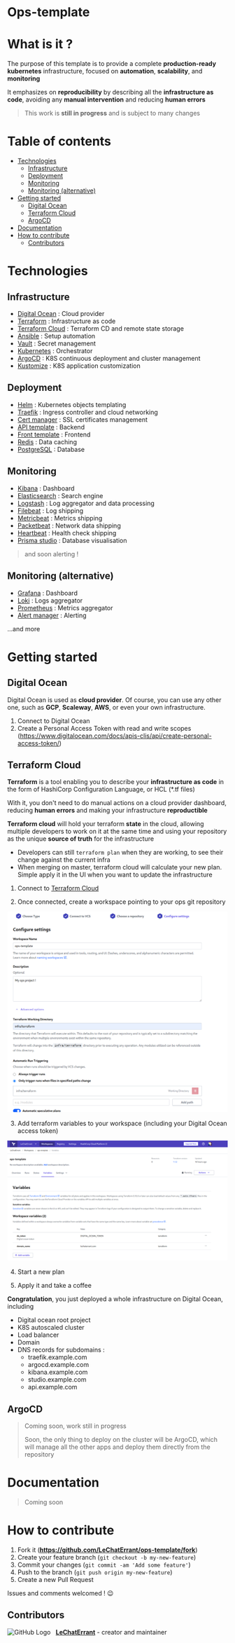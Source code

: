 # Ops-template

# What is it ?

The purpose of this template is to provide a complete **production-ready** **kubernetes** infrastructure, focused on **automation**, **scalability**, and **monitoring**

It emphasizes on **reproducibility** by describing all the **infrastructure as code**, avoiding any **manual intervention** and reducing **human errors**

> This work is **still in progress** and is subject to many changes

<!-- START doctoc generated TOC please keep comment here to allow auto update -->
<!-- DON'T EDIT THIS SECTION, INSTEAD RE-RUN doctoc TO UPDATE -->
# Table of contents

- [Technologies](#technologies)
  - [Infrastructure](#infrastructure)
  - [Deployment](#deployment)
  - [Monitoring](#monitoring)
  - [Monitoring (alternative)](#monitoring-alternative)
- [Getting started](#getting-started)
  - [Digital Ocean](#digital-ocean)
  - [Terraform Cloud](#terraform-cloud)
  - [ArgoCD](#argocd)
- [Documentation](#documentation)
- [How to contribute](#how-to-contribute)
  - [Contributors](#contributors)

<!-- END doctoc generated TOC please keep comment here to allow auto update -->

# Technologies

## Infrastructure

- [Digital Ocean](https://www.digitalocean.com/) : Cloud provider
- [Terraform](https://www.terraform.io/) : Infrastructure as code
- [Terraform Cloud](https://www.terraform.io/cloud) : Terraform CD and remote state storage
- [Ansible](https://www.ansible.com/) : Setup automation
- [Vault](https://www.vaultproject.io/) : Secret management
- [Kubernetes](https://kubernetes.io/) : Orchestrator
- [ArgoCD](https://argoproj.github.io/cd/) : K8S continuous deployment and cluster management
- [Kustomize](https://kustomize.io/) : K8S application customization

## Deployment

- [Helm](https://helm.sh/) : Kubernetes objects templating
- [Traefik](https://traefik.io/) : Ingress controller and cloud networking
- [Cert manager](https://cert-manager.io/) : SSL certificates management
- [API template](https://github.com/LeChatErrant/API-template) : Backend
- [Front template](https://github.com/LeChatErrant/front-template) : Frontend
- [Redis](https://redis.io/) : Data caching
- [PostgreSQL](https://www.postgresql.org/) : Database

## Monitoring

- [Kibana](https://www.elastic.co/fr/kibana/) : Dashboard
- [Elasticsearch](https://www.elastic.co/fr/) : Search engine
- [Logstash](https://www.elastic.co/fr/logstash/) : Log aggregator and data processing
- [Filebeat](https://www.elastic.co/fr/beats/filebeat) : Log shipping
- [Metricbeat](https://www.elastic.co/fr/beats/metricbeat) : Metrics shipping
- [Packetbeat](https://www.elastic.co/fr/beats/packetbeat) : Network data shipping
- [Heartbeat](https://www.elastic.co/fr/beats/heartbeat) : Health check shipping
- [Prisma studio](https://www.prisma.io/studio) : Database visualisation
> and soon alerting !

## Monitoring (alternative)

- [Grafana](https://grafana.com/) : Dashboard
- [Loki](https://grafana.com/oss/loki/) : Logs aggregator
- [Prometheus](https://prometheus.io/) : Metrics aggregator
- [Alert manager](https://prometheus.io/docs/alerting/latest/alertmanager/) : Alerting

...and more

# Getting started

## Digital Ocean

Digital Ocean is used as **cloud provider**. Of course, you can use any other one, such as **GCP**, **Scaleway**, **AWS**, or even your own infrastructure.

1. Connect to Digital Ocean
2. Create a Personal Access Token with read and write scopes (https://www.digitalocean.com/docs/apis-clis/api/create-personal-access-token/)

## Terraform Cloud

**Terraform** is a tool enabling you to describe your **infrastructure as code** in the form of HashiCorp Configuration Language, or HCL (*.tf files)

With it, you don't need to do manual actions on a cloud provider dashboard, reducing **human errors** and making your infrastructure **reproductible**

**Terraform cloud** will hold your terraform **state** in the cloud, allowing multiple developers to work on it at the same time and using your repository as the unique **source of truth** for the infrastructure
- Developers can still `terraform plan` when they are working, to see their change against the current infra
- When merging on master, terraform cloud will calculate your new plan. Simple apply it in the UI when you want to update the infrastructure

1. Connect to [Terraform Cloud](https://www.terraform.io/cloud)

2. Once connected, create a workspace pointing to your ops git repository

![Terraform workspace](.github/assets/terraform-workspace.png)

3. Add terraform variables to your workspace (including your Digital Ocean access token)

![Terraform variables](.github/assets/terraform-variables.png)

4. Start a new plan

5. Apply it and take a coffee

**Congratulation**, you just deployed a whole infrastructure on Digital Ocean, including
 - Digital ocean root project
 - K8S autoscaled cluster
 - Load balancer
 - Domain
 - DNS records for subdomains :
   - traefik.example.com
   - argocd.example.com
   - kibana.example.com
   - studio.example.com
   - api.example.com

## ArgoCD

> Coming soon, work still in progress
> 
> Soon, the only thing to deploy on the cluster will be ArgoCD, which will manage all the other apps and deploy them directly from the repository

# Documentation

> Coming soon

# How to contribute

1. Fork it (**<https://github.com/LeChatErrant/ops-template/fork>**)
2. Create your feature branch (`git checkout -b my-new-feature`)
3. Commit your changes (`git commit -am 'Add some feature'`)
4. Push to the branch (`git push origin my-new-feature`)
5. Create a new Pull Request

Issues and comments welcomed ! :wink:

## Contributors

![GitHub Logo](https://github.com/LeChatErrant.png?size=30) &nbsp; **[LeChatErrant](https://github.com/LeChatErrant)** - creator and maintainer
